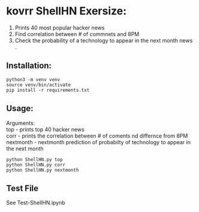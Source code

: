 # kovrr ShellHN Exersize:

1. Prints 40 most popular hacker news</br>
2. Find correlation between # of commnets and 8PM</br>
3. Check the probability of a technology to appear in the next month news</br>.
 

## Installation:
```
python3 -m venv venv 
source venv/bin/activate 
pip install -r requirements.txt
```

## Usage:

Arguments:</br>
      top  -  prints top 40 hacker news </br>
      corr -  prints the correlation between # of coments nd differnce from 8PM </br>
      nextmonth - nextmonth prediction of probabilty of technology to appear in the next month</br>

```
python ShellHN.py top   
python ShellHN.py corr  
python ShellHN.py nextmonth 
```
## Test File

See Test-ShellHN.ipynb


